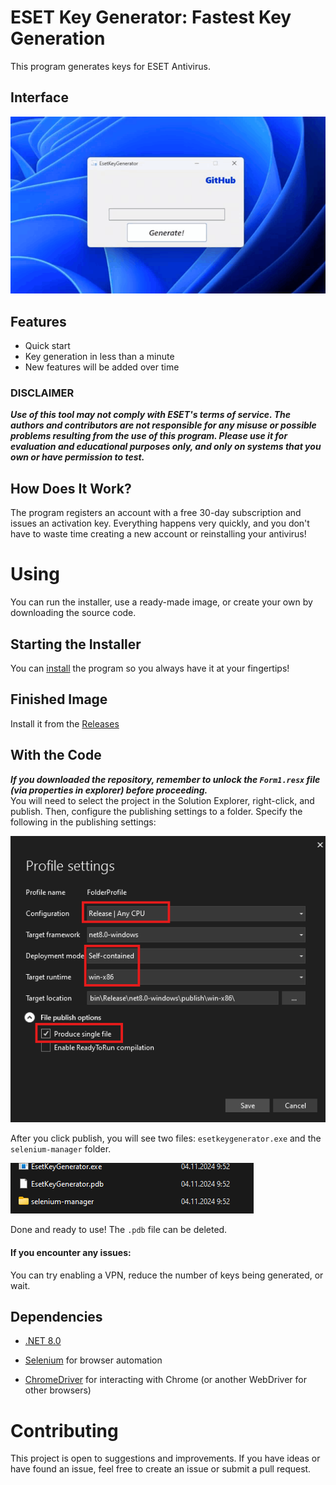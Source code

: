 # ESET Key Generator: Fastest Key Generation

This program generates keys for ESET Antivirus.

## Interface
![GIF](readme/demo.gif)

## Features
- Quick start
- Key generation in less than a minute
- New features will be added over time

### DISCLAIMER 
***Use of this tool may not comply with ESET's terms of service. The authors and contributors are not responsible for any misuse or possible problems resulting from the use of this program. Please use it for evaluation and educational purposes only, and only on systems that you own or have permission to test.***

## How Does It Work?
The program registers an account with a free 30-day subscription and issues an activation key. Everything happens very quickly, and you don't have to waste time creating a new account or reinstalling your antivirus!

# Using

You can run the installer, use a ready-made image, or create your own by downloading the source code.

## Starting the Installer

You can [install](https://github.com/FrostUNK/Eset_Key_Generator/releases/download/Installer/Setup.exe) the program so you always have it at your fingertips!

## Finished Image

Install it from the [Releases](https://github.com/FrostUNK/Eset_Key_Generator/releases/download/v1.0.0/Realese.zip)

## With the Code

***If you downloaded the repository, remember to unlock the `Form1.resx` file (via properties in explorer) before proceeding.***  
You will need to select the project in the Solution Explorer, right-click, and publish. Then, configure the publishing settings to a folder. Specify the following in the publishing settings:

![IMG](readme/settings.png)

After you click publish, you will see two files: `esetkeygenerator.exe` and the `selenium-manager` folder.

![IMG](readme/finishprogram.png)

Done and ready to use! The `.pdb` file can be deleted.

#### If you encounter any issues:
You can try enabling a VPN, reduce the number of keys being generated, or wait.

## Dependencies

- [.NET 8.0](https://dotnet.microsoft.com/download/dotnet/8.0)

- [Selenium](https://www.selenium.dev/) for browser automation

- [ChromeDriver](https://sites.google.com/chromium.org/driver/) for interacting with Chrome (or another WebDriver for other browsers)


# Contributing

This project is open to suggestions and improvements. If you have ideas or have found an issue, feel free to create an issue or submit a pull request.
